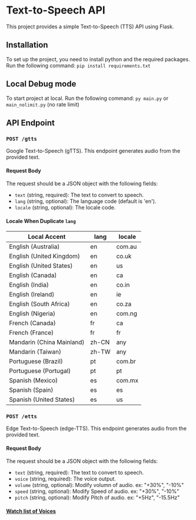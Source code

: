 # Text-to-Speech API

This project provides a simple Text-to-Speech (TTS) API using Flask.

## Installation

To set up the project, you need to install python and the required packages. Run the following command: `pip install requirements.txt`

## Local Debug mode

To start project at local. Run the following command: `py main.py` or `main_nolimit.py` (no rate limit)

## API Endpoint

### `POST /gtts`

Google Text-to-Speech (gTTS). This endpoint generates audio from the provided text.

#### Request Body

The request should be a JSON object with the following fields:

- `text` (string, required): The text to convert to speech.
- `lang` (string, optional): The language code (default is 'en').
- `locale` (string, optional): The locale code.

#### Locale When Duplicate `lang`

| Local Accent              | lang  | locale |
| ------------------------- | ----- | ------ |
| English (Australia)       | en    | com.au |
| English (United Kingdom)  | en    | co.uk  |
| English (United States)   | en    | us     |
| English (Canada)          | en    | ca     |
| English (India)           | en    | co.in  |
| English (Ireland)         | en    | ie     |
| English (South Africa)    | en    | co.za  |
| English (Nigeria)         | en    | com.ng |
| French (Canada)           | fr    | ca     |
| French (France)           | fr    | fr     |
| Mandarin (China Mainland) | zh-CN | any    |
| Mandarin (Taiwan)         | zh-TW | any    |
| Portuguese (Brazil)       | pt    | com.br |
| Portuguese (Portugal)     | pt    | pt     |
| Spanish (Mexico)          | es    | com.mx |
| Spanish (Spain)           | es    | es     |
| Spanish (United States)   | es    | us     |

### `POST /etts`

Edge Text-to-Speech (edge-TTS). This endpoint generates audio from the provided text.

#### Request Body

The request should be a JSON object with the following fields:

- `text` (string, required): The text to convert to speech.
- `voice` (string, required): The voice output.
- `volume` (string, optional): Modify volumn of audio. ex: "+30%", "-10%"
- `speed` (string, optional): Modify Speed of audio. ex: "+30%", "-10%"
- `pitch` (string, optional): Modify Pitch of audio. ex: "+5Hz", "-15.5Hz"

#### [Watch list of Voices](edge-tts-voice.md)
